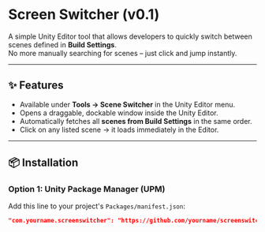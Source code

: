 # Screen Switcher (v0.1)

A simple Unity Editor tool that allows developers to quickly switch between scenes defined in **Build Settings**.  
No more manually searching for scenes – just click and jump instantly.

---

## ✨ Features
- Available under **Tools → Scene Switcher** in the Unity Editor menu.
- Opens a draggable, dockable window inside the Unity Editor.
- Automatically fetches all **scenes from Build Settings** in the same order.
- Click on any listed scene → it loads immediately in the Editor.

---

## 📦 Installation

### Option 1: Unity Package Manager (UPM)  
Add this line to your project's `Packages/manifest.json`:
```json
"com.yourname.screenswitcher": "https://github.com/yourname/screenswitcher.git"
